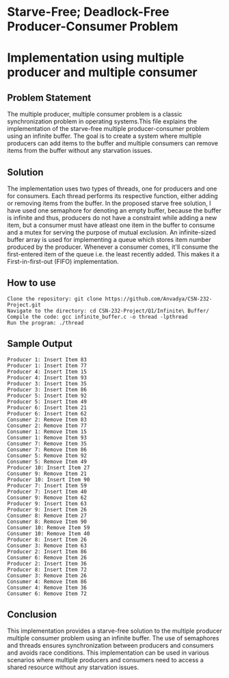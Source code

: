 # Starve-Free; Deadlock-Free Producer-Consumer Problem
# Implementation using multiple producer and multiple consumer

## Problem Statement
The multiple producer, multiple consumer problem is a classic synchronization problem in operating systems.This file explains the implementation of the starve-free multiple producer-consumer problem using an infinite buffer. The goal is to create a system where multiple producers can add items to the buffer and multiple consumers can remove items from the buffer without any starvation issues.

## Solution
The implementation uses two types of threads, one for producers and one for 
consumers. Each thread performs its respective function, either adding or 
removing items from the buffer. In the proposed starve free solution, I have
used one semaphore for denoting an empty buffer, because the buffer is infinite and thus, producers do not have a constraint while adding a new item, but a consumer must have atleast one item in the buffer to consume and a mutex for serving
the purpose of mutual exclusion.
An infinite-sized buffer array is used for implementing a queue which stores item number produced by the producer. Whenever a consumer comes, it'll 
consume the first-entered item of the queue i.e. the least recently added. This makes it
a First-in-first-out (FIFO) implementation.

## How to use
```
Clone the repository: git clone https://github.com/Anvadya/CSN-232-Project.git
Navigate to the directory: cd CSN-232-Project/Q1/Infinite\ Buffer/
Compile the code: gcc infinite_buffer.c -o thread -lpthread
Run the program: ./thread
```

## Sample Output
```
Producer 1: Insert Item 83 
Producer 1: Insert Item 77 
Producer 4: Insert Item 15 
Producer 4: Insert Item 93 
Producer 3: Insert Item 35 
Producer 3: Insert Item 86 
Producer 5: Insert Item 92 
Producer 5: Insert Item 49 
Producer 6: Insert Item 21 
Producer 6: Insert Item 62 
Consumer 2: Remove Item 83 
Consumer 2: Remove Item 77 
Consumer 1: Remove Item 15 
Consumer 1: Remove Item 93 
Consumer 7: Remove Item 35 
Consumer 7: Remove Item 86 
Consumer 5: Remove Item 92 
Consumer 5: Remove Item 49 
Producer 10: Insert Item 27 
Consumer 9: Remove Item 21 
Producer 10: Insert Item 90 
Producer 7: Insert Item 59 
Producer 7: Insert Item 40 
Consumer 9: Remove Item 62 
Producer 9: Insert Item 63 
Producer 9: Insert Item 26 
Consumer 8: Remove Item 27 
Consumer 8: Remove Item 90 
Consumer 10: Remove Item 59 
Consumer 10: Remove Item 40 
Producer 8: Insert Item 26 
Consumer 3: Remove Item 63 
Producer 2: Insert Item 86 
Consumer 6: Remove Item 26 
Producer 2: Insert Item 36 
Producer 8: Insert Item 72 
Consumer 3: Remove Item 26 
Consumer 4: Remove Item 86 
Consumer 4: Remove Item 36 
Consumer 6: Remove Item 72 

```

## Conclusion
This implementation provides a starve-free solution to the multiple
producer multiple consumer problem using an infinite buffer. The use of
semaphores and threads ensures synchronization between producers and 
consumers and avoids race conditions. This implementation can be used 
in various scenarios where multiple producers and consumers need to access
a shared resource without any starvation issues.


